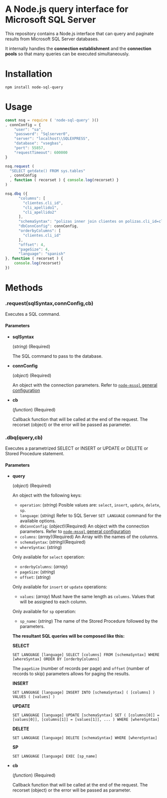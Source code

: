 # A Node.js query interface for Microsoft SQL Server

This repository contains a Node.js interface that can query and paginate results from Microsoft SQL Server databases.

It internally handles the **connection establishment** and the **connection pools** so that many queries can be executed simultaneously.

# Installation

```
npm install node-sql-query
```

# Usage

```js
const nsq = require ( 'node-sql-query' )()
, connConfig = {
    "user": "sa",
    "password": "Sqlserver0",
    "server": "localhost\\SQLEXPRESS",
    "database": "vsegbas",
    "port": 55857,
    "requestTimeout": 600000
}

nsq.request ( 
  "SELECT getdate() FROM sys.tables"
  , connConfig
  , function ( recorset ) { console.log(recorset) }
)

nsq.dbq ({
      "columns": [
        "clientes.cli_id",
        "cli_apellido1",
        "cli_apellido2"
      ],
      "schemaSyntax": "polizas inner join clientes on polizas.cli_id=clientes.cli_id",
      "dbConnConfig": connConfig,
      "orderbyColumns": [
        "clientes.cli_id"
      ],
      "offset": 4,
      "pageSize": 4,
      "language": "spanish"
}, function ( recorset ) { 
    console.log(recorset) 
})
```

# Methods

### .request(**sqlSyntax**,**connConfig**,**cb**)

Executes a SQL command.

#### Parameters

* **sqlSyntax**

  (*string*) (Required)

  The SQL command to pass to the database.

* **connConfig**

  (*object*) (Required)

  An object with the connection parameters. Refer to [`node-mssql` general configuration](https://github.com/patriksimek/node-mssql#general-same-for-all-drivers)

* **cb**

  (*function*) (Required)

  Callback function that will be called at the end of the request. The recorset (object) or the error will be passed as parameter.


### .dbq(**query**,**cb**)

Executes a parametrized SELECT or INSERT or UPDATE or DELETE or Stored Procedure statement.

#### Parameters

* **query**

  (*object*) (Required)

  An object with the following keys:

  - `operation`: (*string*) Posible values are: `select`, `insert`, `update`, `delete`, `sp`.
  - `language`: (*string*) Refer to SQL Server `SET LANGUAGE` command for the available options.
  - `dbConnConfig`: (*object*)(Required) An object with the connection parameters. Refer to [`node-mssql` general configuration](https://github.com/patriksimek/node-mssql#general-same-for-all-drivers)
  - `columns`: (*array*)(Required) An Array with the names of the columns.
  - `schemaSyntax`: (*string*)(Required)
  - `whereSyntax`: (*string*)


  Only available for `select` operation:

  - `orderbyColumns`: (*array*)
  - `pageSize`: (*string*)
  - `offset`: (*string*)


  Only available for `insert` or `update` operations:

  - `values`: (*array*) Must have the same length as `columns`. Values that will be assigned to each column.
  

  Only available for `sp` operation:

  - `sp_name`: (*string*) The name of the Stored Procedure followed by the parameters.


  **The resultant SQL queries will be composed like this:**

  **SELECT**

  `SET LANGUAGE [language] SELECT [columns] FROM [schemaSyntax] WHERE [whereSyntax] ORDER BY [orderbyColumns]`

  The `pageSize` (number of records per page) and `offset` (number of records to skip) parameters allows for paging the results.

  **INSERT**

  `SET LANGUAGE [language] INSERT INTO [schemaSyntax] ( [columns] ) VALUES ( [values] )`

  **UPDATE**

  `SET LANGUAGE [language] UPDATE [schemaSyntax] SET ( [columns[0]] = [values[0]], [columns[1]] = [values[1]], ... ) WHERE [whereSyntax]`

  **DELETE**

  `SET LANGUAGE [language] DELETE [schemaSyntax] WHERE [whereSyntax]`

  **SP**

  `SET LANGUAGE [language] EXEC [sp_name]`


* **cb**

  (*function*) (Required)

  Callback function that will be called at the end of the request. The recorset (object) or the error will be passed as parameter.


